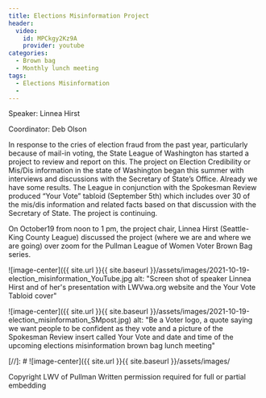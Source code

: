 ```yaml
---
title: Elections Misinformation Project
header:
  video:
    id: MPCkgy2Kz9A
    provider: youtube
categories:
  - Brown bag
  - Monthly lunch meeting
tags:
  - Elections Misinformation
  -
---
```


Speaker: Linnea Hirst

Coordinator: Deb Olson

In response to the cries of election fraud from the past year, particularly because of mail-in voting, the State League of Washington has started a project to review and report on this. The project on Election Credibility or Mis/Dis information in the state of Washington began this summer with interviews and discussions with the Secretary of State’s Office.  Already we have some results. The League in conjunction with the Spokesman Review produced “Your Vote” tabloid (September 5th) which includes over 30 of the mis/dis information and related facts based on that discussion with the Secretary of State. The project is continuing. 

On October19 from noon to 1 pm, the project chair, Linnea Hirst (Seattle-King County League) discussed the project (where we are and where we are going) over zoom for the Pullman League of Women Voter Brown Bag series.

![image-center]({{ site.url }}{{ site.baseurl }}/assets/images/2021-10-19-election_misinformation_YouTube.jpg
alt: "Screen shot of speaker Linnea Hirst and of her's presentation with LWVwa.org website and the Your Vote Tabloid cover"

![image-center]({{ site.url }}{{ site.baseurl }}/assets/images/2021-10-19-election_misinformation_SMpost.jpg)
alt: "Be a Voter logo, a quote saying we want people to be confident as they vote and a picture of the Spokesman Review insert called Your Vote and date and time of the upcoming elections misinformation brown bag lunch meeting"

[//]: # ![image-center]({{ site.url }}{{ site.baseurl }}/assets/images/

Copyright LWV of Pullman
Written permission required for full or partial embedding

<!---change the title to whatever you want the post to be titled
change the ID out to the end of the youtube link https://youtu.be/r61ARK4Qv9c -->

